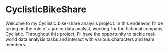 # CyclisticBikeShare
 Welcome to my Cyclistic bike-share analysis project. In this endeavor, I'll be taking on the role of a junior data analyst, working for the fictional company Cyclistic. Throughout this project, I'll have the opportunity to tackle real-world data analysis tasks and interact with various characters and team members.
